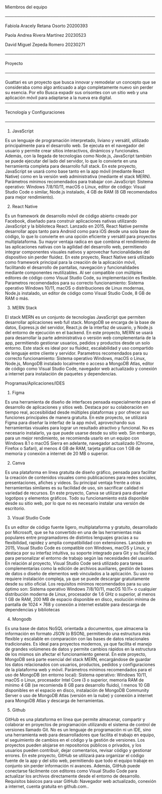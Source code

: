 Miembros del equipo 

──────────────────────────────────────────────────

Fabiola Aracely Retana Osorto 20200393 

Paola Andrea Rivera Martínez 20230523

David Miguel Zepeda Romero 20230271


──────────────────────────────────────────────────

 Proyecto

──────────────────────────────────────────────────

Guattari es un proyecto que busca innovar y remodelar un concepto que se consideraba como algo anticuado a algo completamente nuevo sin perder su esencia. Por ello Busca expadir sus orisontes con un sitio web y una aplicación móvil para adaptarse a la nueva era digital.
──────────────────────────────────────────────────

 Tecnología y Configuraciones

──────────────────────────────────────────────────

1) JavaScript 
   
Es un lenguaje de programación interpretado, liviano y versátil, utilizado principalmente para el desarrollo web. Se ejecuta en el navegador del usuario y permite crear sitios interactivos, dinámicos y funcionales. Además, con la llegada de tecnologías como Node.js, JavaScript también se puede ejecutar del lado del servidor, lo que lo convierte en una herramienta completa para desarrollo full stack. En este proyecto, JavaScript se usará como base tanto en la app móvil (mediante React Native) como en la versión web administrativa (mediante el stack MERN). Parámetros mínimos recomendados para trabajar con JavaScript: Sistema operativo: Windows 7/8/10/11, macOS o Linux, editor de código: Visual Studio Code o similar, Node.js instalado, 4 GB de RAM (8 GB recomendados para mejor rendimiento).

2) React Native
   
Es un framework de desarrollo móvil de código abierto creado por Facebook, diseñado para construir aplicaciones nativas utilizando JavaScript y la biblioteca React. Lanzado en 2015, React Native permite desarrollar apps tanto para Android como para iOS desde una sola base de código, lo que lo convierte en una opción eficiente y versátil para proyectos multiplataforma. Su mayor ventaja radica en que combina el rendimiento de las aplicaciones nativas con la agilidad del desarrollo web, permitiendo integrar componentes visuales nativos y aprovechar funcionalidades del dispositivo sin perder fluidez. En este proyecto, React Native será utilizado como framework principal para la creación de la aplicación móvil, facilitando el desarrollo de pantallas, navegación y funcionalidades mediante componentes reutilizables. Al ser compatible con múltiples editores de código como Visual Studio Code, su implementación es flexible. Parametros recomendados para su correcto funcionamiento: Sistema operativo Windows 10/11, macOS o distribuciones de Linux modernas, Node.js instalado, un editor de código como Visual Studio Code, 8 GB de RAM o más.

3) MERN Stack
   
El stack MERN es un conjunto de tecnologías JavaScript que permiten desarrollar aplicaciones web full stack. MongoDB se encarga de la base de datos, Express.js del servidor, React.js de la interfaz de usuario, y Node.js del entorno de ejecución en el backend. En este proyecto, MERN se usará para desarrollar la parte administrativa o versión web complementaria de la app, permitiendo gestionar usuarios, pedidos y productos desde un solo entorno. Este stack es ideal por su fluidez, escalabilidad y uso compartido de lenguaje entre cliente y servidor. Parametros recomendados para su correcto funcionamiento: Sistema operativo Windows, macOS o Linux, Node.js, MongoDB instalado localmente o acceso a MongoDB Atlas, editor de código como Visual Studio Code, navegador web actualizado y conexión a internet para instalación de paquetes y dependencias.

Programas/Aplicaciones/IDES

1) Figma

Es una herramienta de diseño de interfaces pensada especialmente para el desarrollo de aplicaciones y sitios web. Destaca por su colaboración en tiempo real, accesibilidad desde múltiples plataformas y por ofrecer sus funciones principales de manera gratuita. En este proyecto, se utilizará Figma para diseñar la interfaz de la app móvil, aprovechando sus herramientas visuales para lograr un resultado atractivo y funcional. No es necesario instalarlo, ya que puede usarse desde su sitio web. Sin embargo, para un mejor rendimiento, se recomienda usarlo en un equipo con Windows 8.1 o macOS Sierra en adelante, navegador actualizado (Chrome, Firefox o Safari), al menos 4 GB de RAM, tarjeta gráfica con 1 GB de memoria y conexión a internet de 20 MB o superior.

2) Canva
   
Es una plataforma en línea gratuita de diseño gráfico, pensada para facilitar la creación de contenidos visuales como publicaciones para redes sociales, presentaciones, afiches y videos. Su principal ventaja frente a otras herramientas similares es su facilidad de uso, sin sacrificar calidad ni variedad de recursos. En este proyecto, Canva se utilizará para diseñar logotipos y elementos gráficos. Todo su funcionamiento está disponible desde su sitio web, por lo que no es necesario instalar una versión de escritorio.

3) Visual Studio Code
   
Es un editor de código fuente ligero, multiplataforma y gratuito, desarrollado por Microsoft, que se ha convertido en una de las herramientas más populares entre programadores de distintos lenguajes gracias a su flexibilidad, rapidez y amplia compatibilidad con extensiones. Lanzado en 2015, Visual Studio Code es compatible con Windows, macOS y Linux, y destaca por su interfaz intuitiva, su soporte integrado para Git y su facilidad para personalizar el entorno de trabajo según las necesidades del usuario. En relación al proyecto, Visual Studio Code será utilizado para tareas complementarias como la edición de archivos auxiliares, gestión de bases de datos o diseño de elementos web vinculados a la aplicación. Su uso no requiere instalación compleja, ya que se puede descargar gratuitamente desde su sitio oficial. Los requisitos mínimos recomendados para su uso óptimo son: Sistema operativo Windows 7/8/10/11, macOS 10.11+ o cualquier distribución moderna de Linux, procesador de 1.6 GHz o superior, al menos 1 GB de RAM, 200 MB de espacio disponible en disco, esolución mínima de pantalla de 1024 × 768 y conexión a internet estable para descarga de dependencias y bibliotecas

4) Mongodb

Es una base de datos NoSQL orientada a documentos, que almacena la información en formato JSON (o BSON), permitiendo una estructura más flexible y escalable en comparación con las bases de datos relacionales tradicionales. Es ideal para proyectos modernos, ya que facilita el manejo de grandes volúmenes de datos y permite cambios rápidos en la estructura de los mismos sin afectar el funcionamiento general. En este proyecto, MongoDB será parte esencial del stack MERN, encargándose de guardar los datos relacionados con usuarios, productos, pedidos y configuraciones de la plataforma web y móvil. Parámetros mínimos recomendados para el uso de MongoDB (en entorno local): Sistema operativo: Windows 10/11, macOS o Linux, procesador Intel Core i3 o superior, memoria RAM de mínimo 4 GB (se recomienda 8 GB para desarrollo fluido),  l menos 10 GB disponibles en el espacio en disco, instalación de MongoDB Community Server o uso de MongoDB Atlas (versión en la nube) y conexión a internet para MongoDB Atlas y descarga de herramientas.

5) Github

GitHub es una plataforma en línea que permite almacenar, compartir y colaborar en proyectos de programación utilizando el sistema de control de versiones llamado Git. No es un lenguaje de programación ni un IDE, sino una herramienta web para desarrolladores que facilita el trabajo en equipo, el seguimiento de cambios en el código y la gestión de versiones. Los proyectos pueden alojarse en repositorios públicos o privados, y los usuarios pueden contribuir, dejar comentarios, revisar código y gestionar errores. En este proyecto, GitHub se utilizará para organizar el código fuente de la app y del sitio web, permitiendo que todo el equipo trabaje en conjunto sin perder información ni avances. Además, GitHub puede conectarse fácilmente con editores como Visual Studio Code para actualizar los archivos directamente desde el entorno de desarrollo. Requisitos básicos para usar GitHub: Navegador web actualizado, conexión a internet, cuenta gratuita en github.com..
